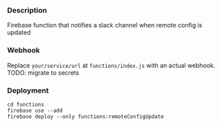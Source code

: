 ### Description
Firebase function that notifies a slack channel when remote config is updated

### Webhook
Replace `your/service/url` at `functions/index.js` with an actual webhook. TODO: migrate to secrets

### Deployment
```
cd functions
firebase use --add
firebase deploy --only functions:remoteConfigUpdate
